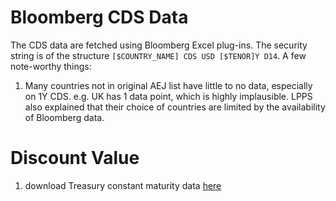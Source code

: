 # Bloomberg CDS Data

The CDS data are fetched using Bloomberg Excel plug-ins. The security string is of the structure `[$COUNTRY_NAME] CDS USD [$TENOR]Y D14`.
A few note-worthy things:
1. Many countries not in original AEJ list have little to no data, especially on 1Y CDS. e.g. UK has 1 data point, which is highly implausible. LPPS also explained that their choice of countries are limited by the availability of Bloomberg data. 

# Discount Value

1. download Treasury constant maturity data [here](https://www.federalreserve.gov/datadownload/Choose.aspx?rel=H15)